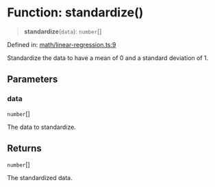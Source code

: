 # Function: standardize()

> **standardize**(`data`): `number`[]

Defined in: [math/linear-regression.ts:9](https://github.com/GeoDaCenter/openassistant/blob/aa41155e698e0b65b1716140c0c14440cdd9d76a/packages/echarts/src/math/linear-regression.ts#L9)

Standardize the data to have a mean of 0 and a standard deviation of 1.

## Parameters

### data

`number`[]

The data to standardize.

## Returns

`number`[]

The standardized data.
